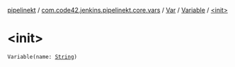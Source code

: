 [pipelinekt](../../../index.md) / [com.code42.jenkins.pipelinekt.core.vars](../../index.md) / [Var](../index.md) / [Variable](index.md) / [&lt;init&gt;](./-init-.md)

# &lt;init&gt;

`Variable(name: `[`String`](https://kotlinlang.org/api/latest/jvm/stdlib/kotlin/-string/index.html)`)`